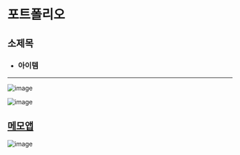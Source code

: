 # 포트폴리오
## 소제목
  - ### 아이템
--- 
![image](https://user-images.githubusercontent.com/46768760/118617484-a5ba7000-b7fd-11eb-855e-cfad90de6135.png)

![image](https://user-images.githubusercontent.com/46768760/118618089-398c3c00-b7fe-11eb-9c98-41bd9f3d6fb9.png)

## [메모앱](https://www.naver.com/)
![image](https://user-images.githubusercontent.com/46768760/118620395-6fcabb00-b800-11eb-88be-4561fe663fcb.png)
